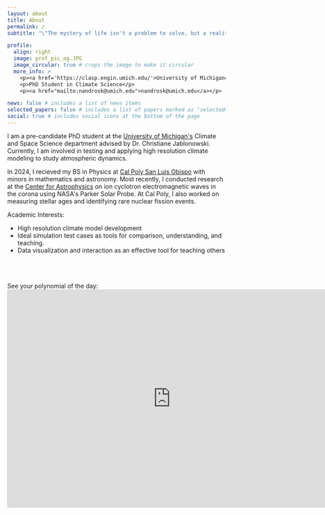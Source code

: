 ```yaml
---
layout: about
title: About
permalink: /
subtitle: "\"The mystery of life isn't a problem to solve, but a reality to experience.\" - Frank Herbert"

profile:
  align: right
  image: prof_pic_og.JPG
  image_circular: true # crops the image to make it circular
  more_info: >
    <p><a href='https://clasp.engin.umich.edu/'>University of Michigan</a> </p>
    <p>PhD Student in Climate Science</p>
    <p><a href="mailto:nandrosk@umich.edu">nandrosk@umich.edu</a></p>

news: false # includes a list of news items
selected_papers: false # includes a list of papers marked as "selected={true}"
social: true # includes social icons at the bottom of the page
---
```


I am a pre-candidate PhD student at the [University of Michigan's](https://clasp.engin.umich.edu/) Climate and Space Science department advised by Dr. Christiane Jablonowski. Currently, I am involved in testing and applying high resolution climate modeling to study atmospheric dynamics.

In 2024, I recieved my BS in Physics at [Cal Poly San Luis Obispo](https://calpoly.edu) with minors in mathematics and astronomy. Most recently, I conducted research at the [Center for Astrophysics](https://www.cfa.harvard.edu/facilities-technology/telescopes-instruments/parker-solar-probe) on ion cyclotron electromagnetic waves in the corona using NASA's Parker Solar Probe. At Cal Poly, I also worked on measuring stellar ages and identifying rare nuclear fission events.


Academic Interests:
* High resolution climate model development
* Ideal simulation test cases as tools for comparison, understanding, and teaching.
* Data visualization and interaction as an effective tool for teaching others
<br />
<br />
<br />
See your polynomial of the day:<br />

<iframe src="https://www.desmos.com/calculator/ibkd035vqz?embed" width="750" height="500" style="border: 1px solid #ccc" frameborder=0></iframe>

